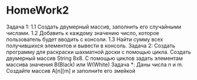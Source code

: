 # HomeWork2
Задача 1:
1.1 Создать двумерный массив, заполнить его случайными числами.
1.2 Добавить к каждому значению число, которое пользователь будет вводить с консоли.
1.3 Найти сумму всех получившихся элементов и вывести в консоль.
Задача 2:
Создать программу для раскраски шахматной доски с помощью цикла. Создать
двумерный массив String 8х8. С помощью циклов задать элементам массива значения
B(Black) или W(White)
Задача *:
Даны числа n и m. Создайте массив A[n][m] и заполните его змейкой
